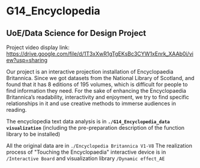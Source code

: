# G14_Encyclopedia
## UoE/Data Science for Design Project
Project video display link: 
https://drive.google.com/file/d/1T3xXwR1gTgEKsBc3CYW1xEnrk_XAAb0i/view?usp=sharing

Our project is an interactive projection installation of Encyclopaedia Britannica. Since we got datasets from the National Library of Scotland, and found that it has 8 editions of 195 volumes, which is difficult for people to find information they need. For the sake of enhancing the Encyclopaedia Britannica’s readability, interactivity and enjoyment, we try to find specific relationships in it and use creative methods to immerse audiences in reading.

The encyclopedia text data analysis is in **`./G14_Encyclopedia_data visualization`** (including the pre-preparation description of the function library to be installed)

All the original data are in `./Encyclopedia Britannica V1-V8`
The realization process of "Touching the Encyclopaedia" interactive device is in `/Interactive Board` and visualization library `/Dynamic effect_AE`
